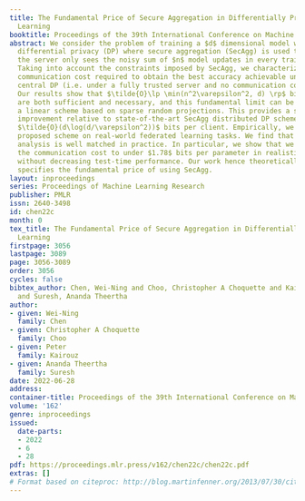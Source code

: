 ```yaml
---
title: The Fundamental Price of Secure Aggregation in Differentially Private Federated
  Learning
booktitle: Proceedings of the 39th International Conference on Machine Learning
abstract: We consider the problem of training a $d$ dimensional model with distributed
  differential privacy (DP) where secure aggregation (SecAgg) is used to ensure that
  the server only sees the noisy sum of $n$ model updates in every training round.
  Taking into account the constraints imposed by SecAgg, we characterize the fundamental
  communication cost required to obtain the best accuracy achievable under $\varepsilon$
  central DP (i.e. under a fully trusted server and no communication constraints).
  Our results show that $\tilde{O}\lp \min(n^2\varepsilon^2, d) \rp$ bits per client
  are both sufficient and necessary, and this fundamental limit can be achieved by
  a linear scheme based on sparse random projections. This provides a significant
  improvement relative to state-of-the-art SecAgg distributed DP schemes which use
  $\tilde{O}(d\log(d/\varepsilon^2))$ bits per client. Empirically, we evaluate our
  proposed scheme on real-world federated learning tasks. We find that our theoretical
  analysis is well matched in practice. In particular, we show that we can reduce
  the communication cost to under $1.78$ bits per parameter in realistic privacy settings
  without decreasing test-time performance. Our work hence theoretically and empirically
  specifies the fundamental price of using SecAgg.
layout: inproceedings
series: Proceedings of Machine Learning Research
publisher: PMLR
issn: 2640-3498
id: chen22c
month: 0
tex_title: The Fundamental Price of Secure Aggregation in Differentially Private Federated
  Learning
firstpage: 3056
lastpage: 3089
page: 3056-3089
order: 3056
cycles: false
bibtex_author: Chen, Wei-Ning and Choo, Christopher A Choquette and Kairouz, Peter
  and Suresh, Ananda Theertha
author:
- given: Wei-Ning
  family: Chen
- given: Christopher A Choquette
  family: Choo
- given: Peter
  family: Kairouz
- given: Ananda Theertha
  family: Suresh
date: 2022-06-28
address:
container-title: Proceedings of the 39th International Conference on Machine Learning
volume: '162'
genre: inproceedings
issued:
  date-parts:
  - 2022
  - 6
  - 28
pdf: https://proceedings.mlr.press/v162/chen22c/chen22c.pdf
extras: []
# Format based on citeproc: http://blog.martinfenner.org/2013/07/30/citeproc-yaml-for-bibliographies/
---
```

